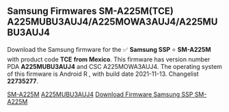 <h2>Samsung Firmwares SM-A225M(TCE) A225MUBU3AUJ4/A225MOWA3AUJ4/A225MUBU3AUJ4</h2>
Download the Samsung firmware for the ✅ <strong>Samsung SSP </strong> ⭐ <strong>SM-A225M</strong> with product code <strong>TCE</strong> <strong> from Mexico</strong>. This firmware has version number PDA <strong>A225MUBU3AUJ4</strong> and CSC A225MOWA3AUJ4. The operating system of this firmware is Android R , with build date 2021-11-13. Changelist <strong>22735277</strong>.


[SM-A225M](https://samfirm.shop/samsung/model/SM-A225M)
[A225MUBU3AUJ4](https://samfirm.shop/samsung/pda/A225MUBU3AUJ4)
[Download Firmware Samsung SSP SM-A225M](https://samfirm.shop/samsung/firmware/474249)
